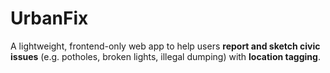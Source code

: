 # UrbanFix

A lightweight, frontend-only web app to help users **report and sketch civic issues** (e.g. potholes, broken lights, illegal dumping) with **location tagging**.
